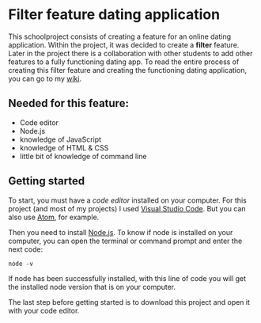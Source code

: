# Filter feature dating application

This schoolproject consists of creating a feature for an online dating application. Within the project, it was decided to create a **filter** feature. Later in the project there is a collaboration with other students to add other features to a fully functioning dating app. To read the entire process of creating this filter feature and creating the functioning dating application, you can go to my [wiki](https://github.com/veerleprins/featureDatingApp/wiki).

## Needed for this feature:
- Code editor
- Node.js
- knowledge of JavaScript
- knowledge of HTML & CSS
- little bit of knowledge of command line

## Getting started
To start, you must have a *code editor* installed on your computer. For this project (and most of my projects) I used [Visual Studio Code](https://code.visualstudio.com/download). But you can also use [Atom](https://atom.io/), for example.

Then you need to install [Node.js](https://nodejs.org/en/). To know if node is installed on your computer, you can open the terminal or command prompt and enter the next code:

``` node -v ```

If node has been successfully installed, with this line of code you will get the installed node version that is on your computer.

The last step before getting started is to download this project and open it with your code editor.
